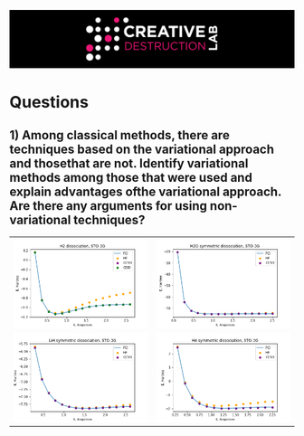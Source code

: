 ![CDL 2020 Cohort Project](../figures/CDL_logo.jpg)


# Questions 
## 1) Among classical methods, there are techniques based on the variational approach and thosethat are not.  Identify variational methods among those that were used and explain advantages ofthe variational approach.  Are there any arguments for using non-variational techniques?


|  |  | 
| :---------: | :---------: |
| ![Unsolved Graph](./resources/plots_task1/h2_dissociation.png)  | ![Unsolved Graph](./resources/plots_task1/h2o_dissociation.png) |
| ![Unsolved Graph](./resources/plots_task1/lih_dissociation.png) | ![Unsolved Graph](./resources/plots_task1/h4_dissociation.png) |
